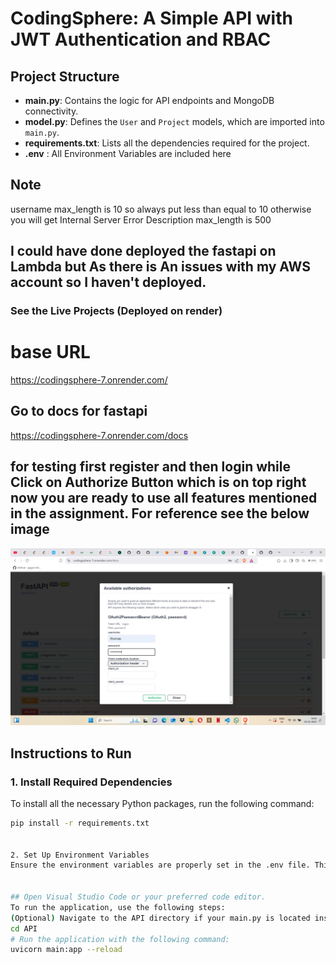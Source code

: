 # CodingSphere: A Simple API with JWT Authentication and RBAC

## Project Structure

- **main.py**: Contains the logic for API endpoints and MongoDB connectivity.
- **model.py**: Defines the `User` and `Project` models, which are imported into `main.py`.
- **requirements.txt**: Lists all the dependencies required for the project.
- **.env** : All Environment Variables are included here
## Note
username max_length is 10 so always put less than equal to 10 otherwise you will get Internal Server Error
Description max_length is 500

## I could have done deployed the fastapi on Lambda but As there is An issues with my AWS account so I haven't deployed.
### See the Live Projects (Deployed on render)
# base URL

https://codingsphere-7.onrender.com/
## Go to docs for fastapi
https://codingsphere-7.onrender.com/docs
## for testing first register and then login while Click on Authorize Button which is on top right  now you are ready to use all features mentioned in the assignment. For reference see the below image

![Authorization](./ss.png)
## Instructions to Run

### 1. Install Required Dependencies

To install all the necessary Python packages, run the following command:
```bash
pip install -r requirements.txt


2. Set Up Environment Variables
Ensure the environment variables are properly set in the .env file. This is crucial for the correct functioning of the application, as it reads the values from the environment (such as database connection strings, JWT secret keys, etc.).


## Open Visual Studio Code or your preferred code editor.
To run the application, use the following steps:
(Optional) Navigate to the API directory if your main.py is located inside the API folder:
cd API
# Run the application with the following command:
uvicorn main:app --reload





